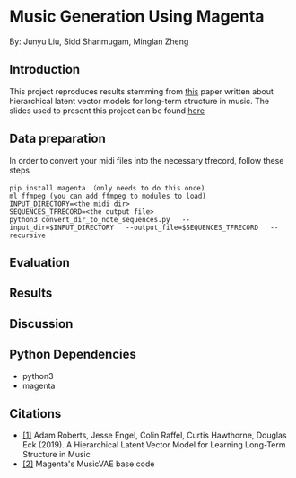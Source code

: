 # Music Generation Using Magenta
By: Junyu Liu, Sidd Shanmugam, Minglan Zheng

## Introduction
This project reproduces results stemming from [this](https://arxiv.org/pdf/1803.05428.pdf) paper written about hierarchical latent vector models for long-term structure in music. The slides used to present this project can be found [here](https://docs.google.com/presentation/d/1eq6TXIcUN9CCoQ9xSQ6d6CwnDIS0M2twH8SrhgaBlL8/edit?usp=sharing)

## Data preparation 
In order to convert your midi files into the necessary tfrecord, follow these steps

```
pip install magenta （only needs to do this once)
ml ffmpeg (you can add ffmpeg to modules to load)
INPUT_DIRECTORY=<the midi dir>
SEQUENCES_TFRECORD=<the output file>
python3 convert_dir_to_note_sequences.py   --input_dir=$INPUT_DIRECTORY   --output_file=$SEQUENCES_TFRECORD   --recursive
```

## Evaluation 


## Results


## Discussion




## Python Dependencies

- python3
- magenta


## Citations
- [[1]](https://arxiv.org/pdf/1803.05428.pdf) Adam Roberts, Jesse Engel, Colin Raffel, Curtis Hawthorne, Douglas Eck (2019). A Hierarchical Latent Vector Model for Learning Long-Term Structure in Music
- [[2]](https://github.com/magenta/magenta/tree/master/magenta/models/music_vae) Magenta's MusicVAE base code



